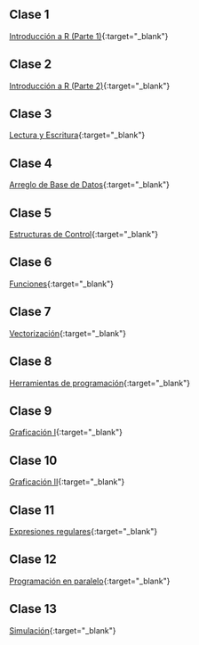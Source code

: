 <!---
layout: curso
title: 'Documentos'
curso: 'modulo-R'
--->

## Clase 1
[Introducción a R (Parte 1)](/modulo-R/slides/01-Intro-R.html){:target="_blank"}

## Clase 2
[Introducción a R (Parte 2)](/modulo-R/slides/02-Intro-R-2.html){:target="_blank"}

## Clase 3
[Lectura y Escritura](/modulo-R/slides/03-Lectura-Escritura.html){:target="_blank"}

## Clase 4
[Arreglo de Base de Datos](/modulo-R/slides/04-Arreglo-Base-Datos.html){:target="_blank"}

## Clase 5
[Estructuras de Control](/modulo-R/slides/05-Estructuras-Control.html){:target="_blank"}

## Clase 6
[Funciones](/modulo-R/slides/06-Funciones.html){:target="_blank"}

## Clase 7
[Vectorización](/modulo-R/slides/07-Vectorizacion.html){:target="_blank"}

## Clase 8
[Herramientas de programación](/modulo-R/slides/08-Herramientas-Programacion.html){:target="_blank"}

## Clase 9
[Graficación I](/modulo-R/slides/09-Graficacion-I.html){:target="_blank"}

## Clase 10
[Graficación II](/modulo-R/slides/10-Graficacion-II.html){:target="_blank"}

## Clase 11
[Expresiones regulares](/modulo-R/slides/11-Expresiones-Regulares.html){:target="_blank"}

## Clase 12
[Programación en paralelo](/modulo-R/slides/12-Programacion-Paralelo.html){:target="_blank"}

## Clase 13
[Simulación](/modulo-R/slides/13-Simulacion.html){:target="_blank"}
